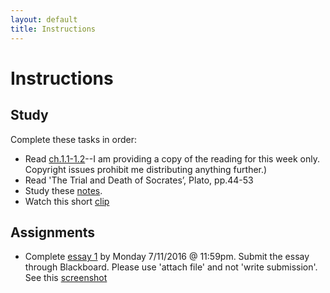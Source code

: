 ```yaml
---
layout: default
title: Instructions
---
```



# Instructions #




## Study

Complete these tasks in order: 

+ Read [ch.1.1-1.2](/Teaching/Intro/ch1.pdf)--I am providing a copy of the reading for this week only. Copyright issues prohibit me distributing anything further.)
+ Read 'The Trial and Death of Socrates’, Plato, pp.44-53 
+ Study these [notes](/Teaching/Examined/Intro/Notes). 
+ Watch this short [clip](https://www.youtube.com/watch?v=h55X9LJTAg4)


## Assignments

+ Complete [essay 1](/Teaching/Examined/Intro/Essay) by Monday 7/11/2016 @ 11:59pm. Submit the essay through Blackboard. Please use 'attach file' and not 'write submission'. See this [screenshot](screenshot.png)
